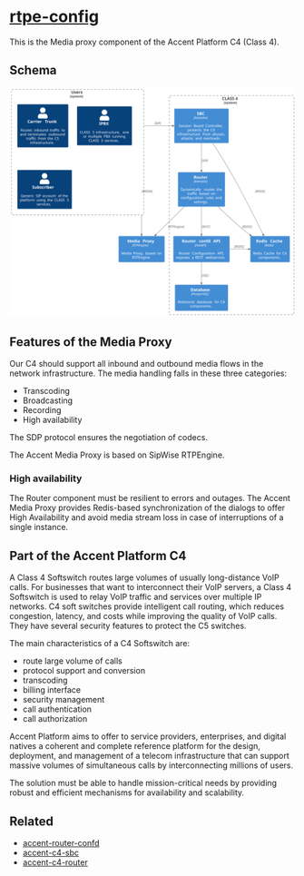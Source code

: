 # [rtpe-config](https://github/ryanwclark1/accent-rtpe-config)

This is the Media proxy component of the Accent Platform C4 (Class 4).

## Schema

![C4 schema](diagram-c4.svg)

## Features of the Media Proxy

Our C4 should support all inbound and outbound media flows in the network infrastructure. The media handling falls in these three categories:

* Transcoding
* Broadcasting
* Recording
* High availability

The SDP protocol ensures the negotiation of codecs.

The Accent Media Proxy is based on SipWise RTPEngine.

### High availability

The Router component must be resilient to errors and outages. The Accent Media Proxy provides Redis-based synchronization of the dialogs to offer High Availability and avoid media stream loss in case of interruptions of a single instance.

## Part of the Accent Platform C4

A Class 4 Softswitch routes large volumes of usually long-distance VoIP calls. For businesses that want to interconnect their VoIP servers, a Class 4 Softswitch is used to relay VoIP traffic and services over multiple IP networks. C4 soft switches provide intelligent call routing, which reduces congestion, latency, and costs while improving the quality of VoIP calls. They have several security features to protect the C5 switches.

The main characteristics of a C4 Softswitch are:

* route large volume of calls
* protocol support and conversion
* transcoding
* billing interface
* security management
* call authentication
* call authorization

Accent Platform aims to offer to service providers, enterprises, and digital natives a coherent and complete reference platform for the design, deployment, and management of a telecom infrastructure that can support massive volumes of simultaneous calls by interconnecting millions of users.

The solution must be able to handle mission-critical needs by providing robust and efficient mechanisms for availability and scalability.

## Related

* [accent-router-confd](router-confd.html)
* [accent-c4-sbc](c4-sbc.html)
* [accent-c4-router](c4-router.html)
